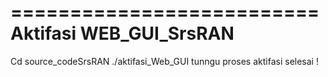 ==========================
Aktifasi WEB_GUI_SrsRAN
==========================

Cd source_codeSrsRAN
./aktifasi_Web_GUI
tunngu proses aktifasi selesai !
